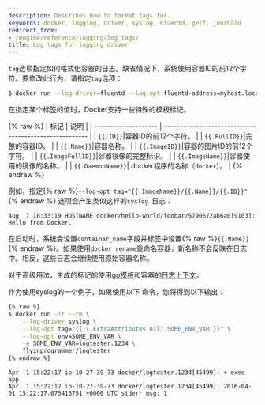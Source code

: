 ```yaml
---
description: Describes how to format tags for.
keywords: docker, logging, driver, syslog, Fluentd, gelf, journald
redirect_from:
- /engine/reference/logging/log_tags/
title: Log tags for logging driver
---
```


`tag`选项指定如何格式化容器的日志。缺省情况下，系统使用容器ID的前12个字符。要修改此行为，请指定`tag`选项：

```bash
$ docker run --log-driver=fluentd --log-opt fluentd-address=myhost.local:24224 --log-opt tag="mailer"
```

在指定某个标签的值时，Docker支持一些特殊的模板标记。

{% raw %}
| 标记 | 说明 |
| -------------------- | ------------------------------------------------------ |
| `{{.ID}}`|容器ID的前12个字符。 |
| `{{.FullID}}`|完整的容器ID。 |
| `{{.Name}}`|容器名称。 |
| `{{.ImageID}}`|容器的图片ID的前12个字符。 |
| `{{.ImageFullID}}`|容器镜像的完整标识。 |
| `{{.ImageName}}`|容器使用的镜像的名称。 |
| `{{.DaemonName}}`| docker程序的名称（`docker`）。 |
{% endraw %}

例如，指定{% raw %}`--log-opt tag="{{.ImageName}}/{{.Name}}/{{.ID}}"`{% endraw %} 选项会产生类似这样的`syslog `日志：

```none
Aug  7 18:33:19 HOSTNAME docker/hello-world/foobar/5790672ab6a0[9103]: Hello from Docker.
```

在启动时，系统会设置`container_name`字段并标签中设置{% raw %}`{{.Name}}`{% endraw %}。如果使用`docker rename`重命名容器，新名称不会反映在日志中。相反，这些日志会继续使用原始容器名称。

对于高级用法，生成的标记的使用[go模板](http://golang.org/pkg/text/template/)和容器的[日志上下文](https://github.com/docker/docker/blob/master/daemon/logger/context.go)。

作为使用syslog的一个例子，如果使用以下
命令，您将得到以下输出：

```bash
{% raw %}
$ docker run -it --rm \
    --log-driver syslog \
    --log-opt tag="{{ (.ExtraAttributes nil).SOME_ENV_VAR }}" \
    --log-opt env=SOME_ENV_VAR \
    -e SOME_ENV_VAR=logtester.1234 \
    flyinprogrammer/logtester
{% endraw %}
```

```none
Apr  1 15:22:17 ip-10-27-39-73 docker/logtester.1234[45499]: + exec app
Apr  1 15:22:17 ip-10-27-39-73 docker/logtester.1234[45499]: 2016-04-01 15:22:17.075416751 +0000 UTC stderr msg: 1
```

